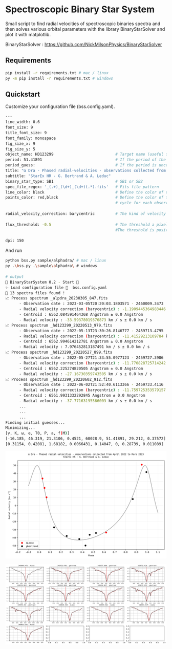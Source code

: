 # Spectroscopic Binary Star System
Small script to find radial velocities of spectroscopic binaries spectra and then solves various orbital parameters with the library BinaryStarSolver and plot it with matplotlib. 

BinaryStarSolver : https://github.com/NickMilsonPhysics/BinaryStarSolver

## Requirements 
```bash
pip install -r requirements.txt # mac / linux
py -m pip install -r requirements.txt # windows
```

## Quickstart

Customize your configuration file (bss.config.yaml).

```bash
---
line_width: 0.6
font_size: 9
title_font_size: 9
font_family: monospace
fig_size_x: 9
fig_size_y: 5
object_name: HD123299                           # Target name (useful for Simbad query)
period: 51.41891                                # If the period of the orbit is already known use this param (period in days). 
period_guess:                                   # If the period is uncertain use this param (period in days).
title: "α Dra - Phased radial-velocities - observations collected from April 2022 to Mars 2023"
subtitle: "StarEx HR - G. Bertrand & A. Leduc"
binary_star_type: SB1                           # SB1 or SB2
spec_file_regex: '_(.+)_(\d+)_(\d+)(.*).fits'   # Fits file pattern
line_color: black                               # Define the color of the fitted velocity curve
points_color: red,black                         # Define the color of the dots ex 'red' or a color
                                                # cycle for each observer ex with 3 observers 'red,black,yellow'

radial_velocity_correction: barycentric         # The kind of velocity correction. Must be ‘barycentric’ or ‘heliocentric’.

flux_threshold: -0.5                            # The threshold a pixel must be above to be considered part of a line. 
                                                #The threshold is positive for emission lines and negative for absorption lines.

dpi: 150
```

And run

```bash
python bss.py sample/alphadra/ # mac / linux
py .\bss.py .\sample\alphadra\ # windows

# output
🚀 BinaryStarSystem 0.2 - Start 🚀
✨ Load configuration file 🔧  bss.config.yaml
📁 13 spectra files found !
📈 Process spectrum _alpdra_20230305_847.fits
      - Observation date : 2023-03-05T20:20:03.1803571 - 2460009.3473
      - Radial velocity correction (barycentric) : -1.1909445364983446 km / s 
      - Centroid : 6562.084591464368 Angstrom ± 0.0 Angstrom
      - Radial velocity : -33.59378019376873 km / s ± 0.0 km / s
📈 Process spectrum _hd123299_20220513_979.fits
      - Observation date : 2022-05-13T23:30:26.8146777 - 2459713.4795
      - Radial velocity correction (barycentric) : -11.41529213109784 km / s
      - Centroid : 6562.994614212781 Angstrom ± 0.0 Angstrom
      - Radial velocity : 7.976452813187491 km / s ± 0.0 km / s
📈 Process spectrum _hd123299_20220527_899.fits
      - Observation date : 2022-05-27T21:33:55.0977123 - 2459727.3986
      - Radial velocity correction (barycentric) : -11.770828725714242 km / s 
      - Centroid : 6562.225274820505 Angstrom ± 0.0 Angstrom
      - Radial velocity : -27.16730359743505 km / s ± 0.0 km / s
📈 Process spectrum _hd123299_20220602_912.fits
      - Observation date : 2022-06-02T21:52:40.6113366 - 2459733.4116
      - Radial velocity correction (barycentric) : -11.759725353579157 km / s
      - Centroid : 6561.9931332292845 Angstrom ± 0.0 Angstrom
      - Radial velocity : -37.77163195566003 km / s ± 0.0 km / s
      ...
      ...
      ...
Finding initial guesses...
Minimizing...
[γ, K, ω, e, T0, P, a, f(M)]
[-16.185, 46.319, 21.3106, 0.4521, 60028.9, 51.41891, 29.212, 0.37572]
[0.31154, 0.42081, 1.68182, 0.0066431, 0.14047, 0, 0.28739, 0.011089]
```


![results](https://github.com/guillbertrand/spectrobinarystarsystem/raw/master/sample/alphadra/bss_phased_result.png)



![debug results](https://github.com/guillbertrand/spectrobinarystarsystem/raw/master/sample/alphadra/bss_debug_result.png)

